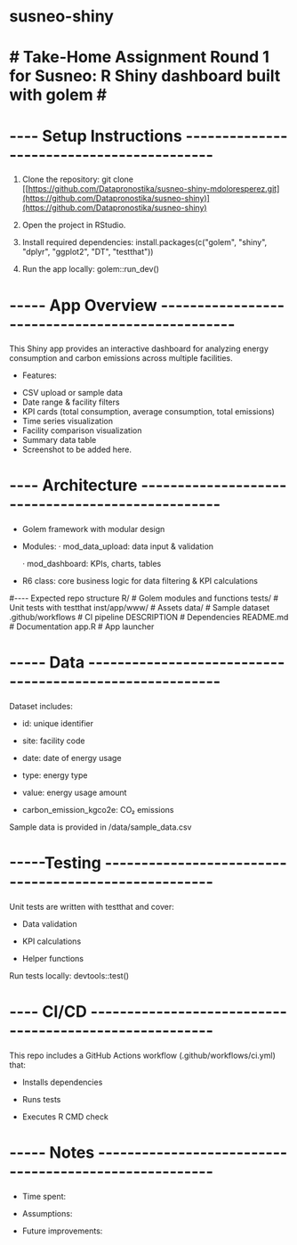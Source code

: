 # susneo-shiny
# # Take-Home Assignment Round 1 for Susneo: R Shiny dashboard built with golem # #

# ---- Setup Instructions ------------------------------------------
1. Clone the repository:
    git clone [[https://github.com/Datapronostika/susneo-shiny-mdoloresperez.git](https://github.com/Datapronostika/susneo-shiny)](https://github.com/Datapronostika/susneo-shiny)

2. Open the project in RStudio.

3. Install required dependencies:
    install.packages(c("golem", "shiny", "dplyr", "ggplot2", "DT", "testthat"))

4. Run the app locally:
    golem::run_dev()
   
# ----- App Overview ------------------------------------------------
This Shiny app provides an interactive dashboard for analyzing energy consumption and carbon 
emissions across multiple facilities.
* Features:

- CSV upload or sample data
- Date range & facility filters
- KPI cards (total consumption, average consumption, total emissions)
- Time series visualization
- Facility comparison visualization
- Summary data table 
- Screenshot to be added here.

# ---- Architecture -------------------------------------------------
- Golem framework with modular design

- Modules:
  · mod_data_upload: data input & validation

  · mod_dashboard: KPIs, charts, tables

- R6 class: core business logic for data filtering & KPI calculations

#---- Expected repo structure 
R/                # Golem modules and functions
tests/            # Unit tests with testthat
inst/app/www/     # Assets
data/             # Sample dataset
.github/workflows # CI pipeline
DESCRIPTION       # Dependencies
README.md         # Documentation
app.R             # App launcher

# ----- Data --------------------------------------------------------
Dataset includes:

- id: unique identifier

- site: facility code

- date: date of energy usage

- type: energy type

- value: energy usage amount

- carbon_emission_kgco2e: CO₂ emissions

Sample data is provided in /data/sample_data.csv

# -----Testing -----------------------------------------------------

Unit tests are written with testthat and cover:

- Data validation

- KPI calculations

- Helper functions

Run tests locally:
  devtools::test()

# ---- CI/CD -------------------------------------------------------
This repo includes a GitHub Actions workflow (.github/workflows/ci.yml) that:

  - Installs dependencies

  - Runs tests

  - Executes R CMD check

# ----- Notes ------------------------------------------------------

- Time spent: 

- Assumptions: 

- Future improvements: 
